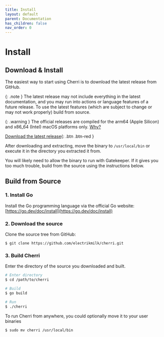 ```yaml
---
title: Install
layout: default
parent: Documentation
has_children: false
nav_order: 0
---
```


# Install

## Download & Install

The easiest way to start using Cherri is to download the latest release from GitHub.

{: .note }
The latest release may not include everything in the latest documentation, and you may run into actions or language features of a future release. To use the latest features (which are subject to change or may not work properly) build from source.

{: .warning }
The official releases are compiled for the arm64 (Apple Silicon) and x86_64 (Intel) macOS platforms only. [Why?](https://github.com/electrikmilk/cherri/wiki/Why-macOS-only%3F)

[Download the latest release](https://github.com/electrikmilk/cherri/releases){: .btn .btn-red }

After downloading and extracting, move the binary to `/usr/local/bin` or execute it in the directory you extracted it from.

You will likely need to allow the binary to run with Gatekeeper. If it gives you too much trouble, build from the source using the instructions below.

## Build from Source

### 1. Install Go

Install the Go programming language via the official Go website: [https://go.dev/doc/install](https://go.dev/doc/install)


### 2. Download the source

Clone the source tree from GitHub: 

```
$ git clone https://github.com/electrikmilk/cherri.git
```

### 3. Build Cherri

Enter the directory of the source you downloaded and built.

```bash
# Enter directory
$ cd /path/to/cherri

# Build
$ go build

# Run
$ ./cherri
```

To run Cherri from anywhere, you could optionally move it to your user binaries

```bash
$ sudo mv cherri /usr/local/bin
```
